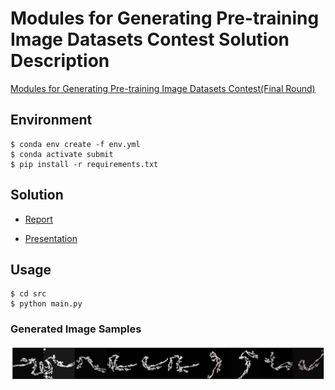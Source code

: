 # Modules for Generating Pre-training Image Datasets Contest Solution Description

[Modules for Generating Pre-training Image Datasets Contest(Final Round)](https://signate.jp/competitions/1073/submissions)

## Environment

```
$ conda env create -f env.yml
$ conda activate submit
$ pip install -r requirements.txt
```

## Solution

- [Report](./doc/Solution.md)

- [Presentation](./doc/presentation.pdf)

## Usage

```
$ cd src
$ python main.py
```

### Generated Image Samples

![sample](./doc/sample.png)
